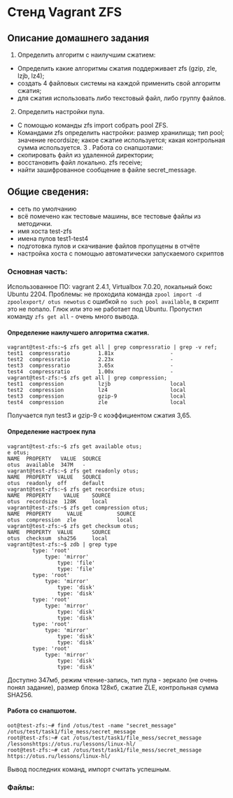 # Стенд Vagrant ZFS
## Описание домашнего задания 
1. Определить алгоритм с наилучшим сжатием:
- Определить какие алгоритмы сжатия поддерживает zfs (gzip, zle, lzjb, lz4);
- создать 4 файловых системы на каждой применить свой алгоритм сжатия;
- для сжатия использовать либо текстовый файл, либо группу файлов.
2. Определить настройки пула.
- С помощью команды zfs import собрать pool ZFS.
- Командами zfs определить настройки:
  размер хранилища;
  тип pool;
  значение recordsize;
  какое сжатие используется;
  какая контрольная сумма используется.
3 . Работа со снапшотами:
- скопировать файл из удаленной директории;
- восстановить файл локально. zfs receive;
- найти зашифрованное сообщение в файле secret_message.
## Общие сведения:
- сеть по умолчанию
- всё помечено как тестовые машины, все тестовые файлы из методички.
- имя хоста test-zfs
- имена пулов test1-test4
- подготовка пулов и скачивание файлов пропущены в отчёте
- настройка хоста с помощью автоматически запускаемого скриптов 
### Основная часть: 
Использованное ПО: vagrant 2.4.1, Virtualbox 7.0.20, локальный бокс Ubuntu 2204.
Проблемы: не проходила команда  ```zpool import -d zpoolexport/ otus newotus``` с ошибкой ```no such pool available```, в скрипт это не попало. Глюк или это не работает под Ubuntu.
Пропустил команду ```zfs get all``` - очень много вывода.
#### Определение наилучшего алгоритма сжатия.
 ```
 vagrant@test-zfs:~$ zfs get all | grep compressratio | grep -v ref;
test1  compressratio         1.81x                  -
test2  compressratio         2.23x                  -
test3  compressratio         3.65x                  -
test4  compressratio         1.00x                  -
vagrant@test-zfs:~$ zfs get all | grep compression;
test1  compression           lzjb                   local
test2  compression           lz4                    local
test3  compression           gzip-9                 local
test4  compression           zle                    local
```
Получается пул test3 и gzip-9 с коэффициентом сжатия 3,65.
#### Определение настроек пула
```
vagrant@test-zfs:~$ zfs get available otus;
e otus;
NAME  PROPERTY   VALUE  SOURCE
otus  available  347M   -
vagrant@test-zfs:~$ zfs get readonly otus;
NAME  PROPERTY  VALUE   SOURCE
otus  readonly  off     default
vagrant@test-zfs:~$ zfs get recordsize otus;
NAME  PROPERTY    VALUE    SOURCE
otus  recordsize  128K     local
vagrant@test-zfs:~$ zfs get compression otus;
NAME  PROPERTY     VALUE           SOURCE
otus  compression  zle             local
vagrant@test-zfs:~$ zfs get checksum otus;
NAME  PROPERTY  VALUE      SOURCE
otus  checksum  sha256     local
vagrant@test-zfs:~$ zdb | grep type
        type: 'root'
            type: 'mirror'
                type: 'file'
                type: 'file'
        type: 'root'
            type: 'mirror'
                type: 'disk'
                type: 'disk'
        type: 'root'
            type: 'mirror'
                type: 'disk'
                type: 'disk'
        type: 'root'
            type: 'mirror'
                type: 'disk'
                type: 'disk'
        type: 'root'
            type: 'mirror'
                type: 'disk'
                type: 'disk'
```
Доступно 347мб, режим чтение-запись, тип пула - зеркало (не очень понял задание), размер блока 128кб, сжатие ZLE, контрольная сумма SHA256.
#### Работа со снапшотом.
```
oot@test-zfs:~# find /otus/test -name "secret_message"
/otus/test/task1/file_mess/secret_message
root@test-zfs:~# cat /otus/test/task1/file_mess/secret_message
/lessonshttps://otus.ru/lessons/linux-hl/
root@test-zfs:~# cat /otus/test/task1/file_mess/secret_message
https://otus.ru/lessons/linux-hl/
```
Вывод последних команд, импорт считать успешным.
   ### Файлы:
